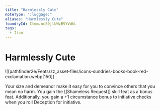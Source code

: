 ```yaml
---
title: "Harmlessly Cute"
noteType: ":luggage:"
aliases: "Harmlessly Cute"
foundryId: Item.ncS9jlbWzR9YVdhL
tags:
  - Item
---
```


# Harmlessly Cute
![[pathfinder2e/Feats/zz_asset-files/icons-sundries-books-book-red-exclamation.webp|150]]

Your size and demeanor make it easy for you to convince others that you mean no harm. You gain the [[Shameless Request]] skill feat as a bonus feat. Additionally, you gain a +1 circumstance bonus to initiative checks when you roll Deception for initiative.
